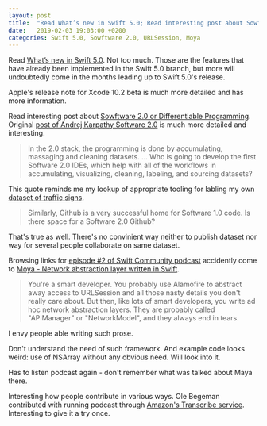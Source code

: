 ```yaml
---
layout: post
title:  "Read What’s new in Swift 5.0; Read interesting post about Sowftware 2.0 or Differentiable Programming; TIL Moya - Network abstraction layer written in Swift"
date:   2019-02-03 19:03:00 +0200
categories: Swift 5.0, Sowftware 2.0, URLSession, Moya
---
```

Read [What’s new in Swift 5.0](https://www.hackingwithswift.com/articles/126/whats-new-in-swift-5-0). Not too much. Those are the features that have already been implemented in the Swift 5.0 branch, but more will undoubtedly come in the months leading up to Swift 5.0's release.

Apple's release note for Xcode 10.2 beta is much more detailed and has more information.

Read interesting post about [Sowftware 2.0 or Differentiable Programming](https://techburst.io/deep-learning-est-mort-vive-differentiable-programming-5060d3c55074). Original [post of Andrej Karpathy Software 2.0](https://medium.com/@karpathy/software-2-0-a64152b37c35) is much more detailed and interesting.

>  In the 2.0 stack, the programming is done by accumulating, massaging and cleaning datasets. ... Who is going to develop the first Software 2.0 IDEs, which help with all of the workflows in accumulating, visualizing, cleaning, labeling, and sourcing datasets?

This quote reminds me my lookup of appropriate tooling for labling my own [dataset of traffic signs](http://w7software.com/signs-ukr/stat.html).

> Similarly, Github is a very successful home for Software 1.0 code. Is there space for a Software 2.0 Github?

That's true as well. There's no convinient way neither to publish dataset nor way for several people collaborate on same dataset.

Browsing links for [episode #2 of Swift Community podcast](https://www.swiftcommunitypodcast.org/episodes/2) accidently come to [Moya - Network abstraction layer written in Swift](https://github.com/Moya/Moya).

> You're a smart developer. You probably use Alamofire to abstract away access to URLSession and all those nasty details you don't really care about. But then, like lots of smart developers, you write ad hoc network abstraction layers. They are probably called "APIManager" or "NetworkModel", and they always end in tears.

I envy people able writing such prose.

Don't understand the need of such framework. And example code looks weird: use of NSArray without any obvious need. Will look into it.

Has to listen podcast again - don't remember what was talked about Maya there.

Interesting how people contribute in various ways. Ole Begeman contributed with running podcast through [Amazon's Transcribe service](https://aws.amazon.com/transcribe/). Interesting to give it a try once.
